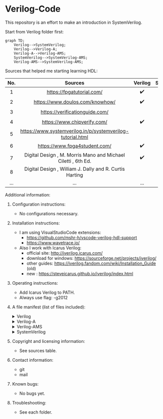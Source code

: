 # Verilog-Code

This repository is an effort to make an introduction in SystemVerilog.

Start from Verilog folder first:

```mermaid
graph TD;
    Verilog-->SystemVerilog;
    Verilog-->Verilog-A;
    Verilog-A-->Verilog-AMS;
    SystemVerilog-->SystemVerilog-AMS;
    Verilog-AMS-->SystemVerilog-AMS;
```

Sources that helped me starting learning HDL:

|  No. |                          Sources                              |       Verilog      |    SystemVerilog   |        UVM         |        VHDL        |      SystemC       | 
|:----:|:-------------------------------------------------------------:|:------------------:|:------------------:|:------------------:|:------------------:|:------------------:| 
|   1  | https://fpgatutorial.com/                                     | :heavy_check_mark: | :heavy_check_mark: |                    | :heavy_check_mark: | :heavy_check_mark: | 
|   2  | https://www.doulos.com/knowhow/                               | :heavy_check_mark: | :heavy_check_mark: |                    | :heavy_check_mark: | :heavy_check_mark: | 
|   3  | https://verificationguide.com/                                |                    | :heavy_check_mark: | :heavy_check_mark: |                    | :heavy_check_mark: | 
|   4  | https://www.chipverify.com/                                   | :heavy_check_mark: | :heavy_check_mark: | :heavy_check_mark: |                    |                    | 
|   5  | https://www.systemverilog.in/p/systemverilog-tutorial.html    |                    | :heavy_check_mark: | :heavy_check_mark: |                    |                    | 
|   6  | https://www.fpga4student.com/                                 | :heavy_check_mark: |                    |                    | :heavy_check_mark: |                    | 
|   7  | Digital Design , M. Morris Mano and Michael Ciletti , 6th Ed. | :heavy_check_mark: | :heavy_check_mark: |                    | :heavy_check_mark: |                    | 
|   8  | Digital Design , William J. Dally and R. Curtis Harting       |                    | :heavy_check_mark: |                    |                    |                    | 
|  ... |                            ...                                |         ...        |         ...        |        ...         |         ...        |         ...        | 



Additional information:

1. Configuration instructions:
    * No configurations necessary.

2. Installation instructions:
    * I am using VisualStudioCode extensions:
        + https://github.com/mshr-h/vscode-verilog-hdl-support
        + https://www.wavetrace.io/
    * Also I work with Icarus Verilog:
        + official site: http://iverilog.icarus.com/
        + download for windows: https://sourceforge.net/projects/iverilog/
        + other guides: https://iverilog.fandom.com/wiki/Installation_Guide (old)
        + new : https://steveicarus.github.io/iverilog/index.html
3. Operating instructions:
    * Add Icarus Verilog to PATH.
    * Always use flag: -g2012 
4. A file manifest (list of files included):
    <details>
    <summary>Verilog</summary>
        <p> >   intro</p>
        <p> >   tutorial</p>
    </details>

    <details>
    <summary>Verilog-A</summary>
        <p> >   intro</p>
        <p> >   tutorial</p>
    </details>
    
    <details>
    <summary>Verilog-AMS</summary>
        <p> >   intro</p>
        <p> >   tutorial</p>
    </details>
    
    <details>
    <summary>SystemVerilog</summary>
        <p> >   course-material</p>
        <p> >   tutorial</p>
        <p> >   projects</p>
    </details>
    
5. Copyright and licensing information:
    * See sources table.
6. Contact information:
    * git 
    * mail
7. Known bugs:
    * No bugs yet.
8. Troubleshooting:
    * See each folder.

